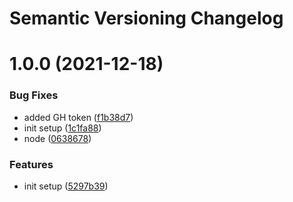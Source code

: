 # Semantic Versioning Changelog

# 1.0.0 (2021-12-18)


### Bug Fixes

* added GH token ([f1b38d7](https://github.com/gvart96/sematic-release-java-setup/commit/f1b38d710dc8593da73f5661fed5e7293336e587))
* init setup ([1c1fa88](https://github.com/gvart96/sematic-release-java-setup/commit/1c1fa88a57fc79624bd9d55e61125303d61a3e19))
* node ([0638678](https://github.com/gvart96/sematic-release-java-setup/commit/0638678bc29718ca39afb91600eaeb67cba7fc05))


### Features

* init setup ([5297b39](https://github.com/gvart96/sematic-release-java-setup/commit/5297b39e9d32d362c4fcdd1f7acc83ce2838d65c))
